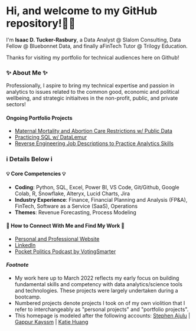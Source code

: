 # Hi, and welcome to my GitHub repository!👋🏾

I'm **Isaac D. Tucker-Rasbury**, a Data Analyst @ Slalom Consulting, Data Fellow @ Bluebonnet Data, and finally aFinTech Tutor @ Trilogy Education.

Thanks for visiting my portfolio for technical audiences here on Github!

### ✨ About Me ✨

Professionally, I aspire to bring my technical expertise and passion in analytics to issues related to the common good, economic and political wellbeing, and strategic initiaitves in the non-profit, public, and private sectors!

#### Ongoing Portfolio Projects
- [Maternal Mortality and Abortion Care Restrictions w/ Public Data]()
- [Practicing SQL w/ DataLemur]()
- [Reverse Engineering Job Descriptions to Practice Analytics Skills]()

### ℹ️  Details Below  ℹ️

#### 💡 Core Competencies 💡
- **Coding**: Python, SQL, Excel, Power BI, VS Code, Git/Github, Google Colab, R, Snowflake, Alteryx, Lucid Charts, Jira
- **Industry Experience**: Finance, Financial Planning and Analysis (FP&A), FinTech, Software as a Service (SaaS), Operations
- **Themes**: Revenue Forecasting, Process Modeling

#### 📕 How to Connect With Me and Find My Work 📕
- [Personal and Professional Website](www.irasbury.squarespace.com)
- [LinkedIn](https://www.linkedin.com/in/tuckerrasbury/)
- [Pocket Politics Podcast by VotingSmarter](https://open.spotify.com/show/5nVS8055RpPGlE4LpqTsbZ)

#### _Footnote_
- My work here up to March 2022 reflects my early focus on building fundamental skills and competency with data analytics/science tools and technologies. These projects were largely undertaken during a bootcamp.
- Numbered projects denote projects I took on of my own violition that I refer to interchangeably as "personal projects" and "portfolio projects".
- This homepage is modeled after the following accounts: [Stephen Ajulu](https://github.com/stephenajulu/stephenajulu.git) | [Gappur Kayssm](https://javascript.plainenglish.io/how-to-create-an-awesome-github-profile-readme-a474d5b45645) | [Katie Huang](https://github.com/katiehuangx)
